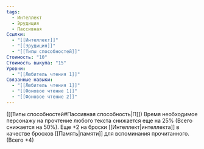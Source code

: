 ```yaml
---
tags:
  - Интеллект
  - Эрудиция
  - Пассивная
Ссылки:
  - "[[Интеллект]]"
  - "[[Эрудиция]]"
  - "[[Типы способностей]]"
Стоимость: "10"
Стоимость выкупа: "15"
Уровни:
  - "[[Любитель чтения 1]]"
Связанные навыки:
  - "[[Любитель чтения 1]]"
  - "[[Фоновое чтение 1]]"
  - "[[Фоновое чтение 2]]"
---
```

([[Типы способностей#Пассивная способность|П]]) Время необходимое персонажу на прочтение любого текста снижается еще на 25% (Всего снижается на 50%). Еще +2 на броски [[Интеллект|интеллекта]] в качестве бросков [[Память|памяти]] для вспоминания прочитанного.  (Всего +4)